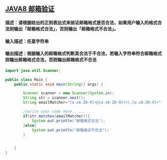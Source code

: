 ## [ **JAVA8** **邮箱验证** ](https://www.nowcoder.com/practice/8f908eeee4aa412ca88304f0acbaa1f9?tpId=220&tags=&title=&difficulty=0&judgeStatus=0&rp=0&sourceUrl=https%3A%2F%2Fwww.nowcoder.com%2Fexam%2Foj)

#### 描述：请根据给出的正则表达式来验证邮箱格式是否合法，如果用户输入的格式合法则输出「邮箱格式合法」，否则输出「邮箱格式不合法」。

#### 输入描述：任意字符串

#### 输出描述：根据输入的邮箱格式判断其合法于不合法，若输入字符串符合邮箱格式则输出邮箱格式合法，否则输出邮箱格式不合法

```java
import java.util.Scanner;

public class Main {
    public static void main(String[] args) {

        Scanner scanner = new Scanner(System.in);
        String str = scanner.next();
        String emailMatcher="[a-zA-Z0-9]+@[a-zA-Z0-9]+\\.[a-zA-Z0-9]+";

        //write your code here......
        if(str.matches(emailMatcher)){
            System.out.println("邮箱格式合法");
        }else{
            System.out.println("邮箱格式不合法");
        }
        

    }
}

```

